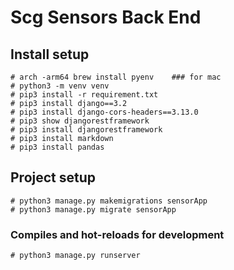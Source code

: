 # Scg Sensors Back End

## Install setup

```
# arch -arm64 brew install pyenv    ### for mac
# python3 -m venv venv   
# pip3 install -r requirement.txt     
# pip3 install django==3.2 
# pip3 install django-cors-headers==3.13.0
# pip3 show djangorestframework    
# pip3 install djangorestframework        
# pip3 install markdown  
# pip3 install pandas

```

## Project setup

```
# python3 manage.py makemigrations sensorApp
# python3 manage.py migrate sensorApp  
```

### Compiles and hot-reloads for development

```
# python3 manage.py runserver

```


